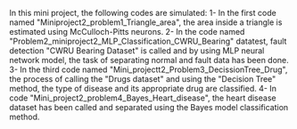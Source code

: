 In this mini project, the following codes are simulated:
1- In the first code named "Miniproject2_problem1_Triangle_area", the area inside a triangle is estimated using McCulloch-Pitts neurons.
2- In the code named "Problem2_miniproject2_MLP_Classification_CWRU_Bearing" datatest, fault detection "CWRU Bearing Dataset" is called and by using MLP neural network model, the task of separating normal and fault data has been done.
3- In the third code named "Mini_projectt2_Problem3_DecissionTree_Drug", the process of calling the "Drugs dataset" and using the "Decision Tree" method, the type of disease and its appropriate drug are classified.
4- In code "Mini_project2_problem4_Bayes_Heart_disease", the heart disease dataset has been called and separated using the Bayes model classification method.
